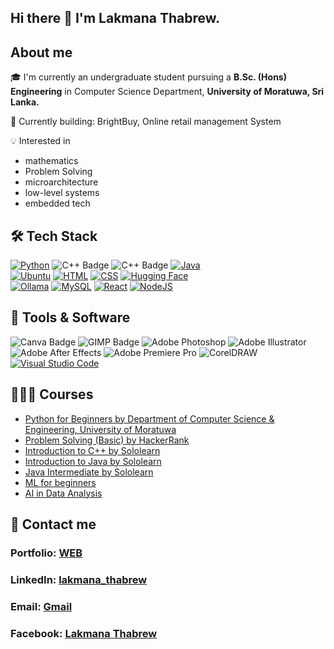 ## Hi there 👋 I'm Lakmana Thabrew.

## About me

🎓 I'm currently an undergraduate student pursuing a **B.Sc. (Hons) Engineering** in Computer Science Department, **University of Moratuwa, Sri Lanka.**

🔧 Currently building: BrightBuy, Online retail management System

💡 Interested in
- mathematics
- Problem Solving
- microarchitecture
- low-level systems
- embedded tech

## 🛠️ Tech Stack
[![Python](https://img.shields.io/badge/Python-3776AB?logo=python&logoColor=fff)](#)
![C++ Badge](https://img.shields.io/badge/C%2B%2B-00599C?ogo=cplusplus&logoColor=fff&style=plastic)
![C++ Badge](https://img.shields.io/badge/C%2B%2B-00599Clogo=cplusplus&logoColor=fff&style=plastic)
[![Java](https://img.shields.io/badge/Java-%23ED8B00.svg?logo=openjdk&logoColor=white)](#)
<br>
[![Ubuntu](https://img.shields.io/badge/Ubuntu-E95420?logo=ubuntu&logoColor=white)](#)
[![HTML](https://img.shields.io/badge/HTML-%23E34F26.svg?logo=html5&logoColor=white)](#)
[![CSS](https://img.shields.io/badge/CSS-1572B6?logo=css3&logoColor=fff)](#) 
[![Hugging Face](https://img.shields.io/badge/Hugging%20Face-FFD21E?logo=huggingface&logoColor=000)](#)
<br>
[![Ollama](https://img.shields.io/badge/Ollama-fff?logo=ollama&logoColor=000)](#)
[![MySQL](https://img.shields.io/badge/MySQL-4479A1?logo=mysql&logoColor=fff)](#)
[![React](https://img.shields.io/badge/React-%2320232a.svg?logo=react&logoColor=%2361DAFB)](#)
[![NodeJS](https://img.shields.io/badge/Node.js-6DA55F?logo=node.js&logoColor=white)](#)


## 🧰 Tools & Software
![Canva Badge](https://img.shields.io/badge/Canva-00C4CC?logo=canva&logoColor=fff&style=plastic)
![GIMP Badge](https://img.shields.io/badge/GIMP-5C5543?logo=gimp&logoColor=fff&style=plastic)
![Adobe Photoshop](https://img.shields.io/badge/Photoshop-Expert-31A8FF?logo=adobe&logoColor=white)
![Adobe Illustrator](https://img.shields.io/badge/Adobe%20Illustrator-Expert-FF9A00?logo=adobe&logoColor=white)
<br>
![Adobe After Effects](https://img.shields.io/badge/After%20Effects-Expert-9999FF?logo=adobe&logoColor=white)
![Adobe Premiere Pro](https://img.shields.io/badge/Premiere%20Pro-Expert-9999FF?logo=adobe&logoColor=white)
![CorelDRAW](https://img.shields.io/badge/CorelDRAW-Expert-00B900?logoColor=white)
[![Visual Studio Code](https://custom-icon-badges.demolab.com/badge/Visual%20Studio%20Code-0078d7.svg?logo=vsc&logoColor=white)](#)

## 👨🏻‍🎓 Courses
- [Python for Beginners by Department of Computer Science & Engineering, University of Moratuwa](https://open.uom.lk/verify)
- [Problem Solving (Basic) by HackerRank](https://www.hackerrank.com/certificates/iframe/2cada0a0c6e9)
- [Introduction to C++ by Sololearn](https://www.sololearn.com/en/certificates/CC-LD2L040J)
- [Introduction to Java by Sololearn](https://www.sololearn.com/certificates/CC-XYUXO4XP)
- [Java Intermediate by Sololearn](https://www.sololearn.com/certificates/CC-6ZVSJRR8)
- [ML for beginners](https://www.sololearn.com/certificates/CC-QAVQM7IU)
- [AI in Data Analysis](https://www.sololearn.com/certificates/CC-LSNVYKQJ)

## 🔗 Contact me
### Portfolio: [WEB](https://lakathabrew.github.io/my-portfolio/)
### LinkedIn:  [lakmana_thabrew](https://www.linkedin.com/in/lakmana-thabrew-55276b286/)

### Email: [Gmail](lakmanat.23@cse.mrt.ac.lk)

### Facebook: [Lakmana Thabrew](https://facebook.com/profile.php?id=100090132404413)

